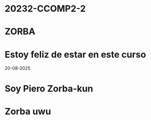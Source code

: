 # 20232-CCOMP2-2

# ZORBA

# Estoy feliz de estar en este curso
20-08-2025
# Soy Piero Zorba-kun
# Zorba uwu
